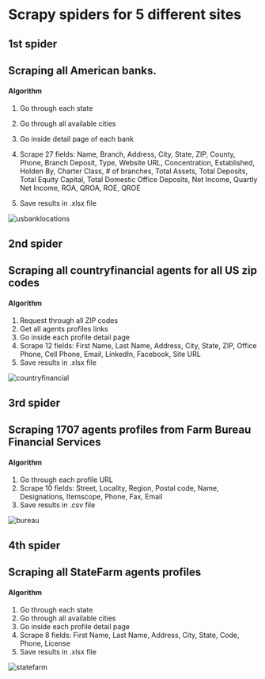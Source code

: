 # Scrapy spiders for 5 different sites

## 1st spider
## Scraping all American banks.  

#### Algorithm
1. Go through each state
2. Go through all available cities
3. Go inside detail page of each bank
4. Scrape 27 fields: Name,	Branch,	Address,	City,	State,	ZIP,	County,	Phone,	Branch Deposit,	Type,	Website	URL,	Concentration,	Established,	Holden By,	Charter Class,	# of branches,	Total Assets,	Total Deposits,	Total Equity Capital,	Total Domestic Office Deposits,	Net Income,	Quartly Net Income,	ROA,	QROA,	ROE,	QROE

5. Save results in .xlsx file

![usbanklocations](https://i.imgur.com/QUGenTV.png)

## 2nd spider
## Scraping all countryfinancial agents for all US zip codes

#### Algorithm
1. Request through all ZIP codes
2. Get all agents profiles links
3. Go inside each profile detail page
4. Scrape 12 fields: First Name, Last Name,	Address,	City,	State,	ZIP,	Office Phone,	Cell Phone,	Email,	LinkedIn,	Facebook,	Site URL
5. Save results in .xlsx file

![countryfinancial](https://i.imgur.com/5tgHs4i.png)

## 3rd spider
## Scraping 1707 agents profiles from Farm Bureau Financial Services  

#### Algorithm
1. Go through each profile URL
2. Scrape 10 fields: Street,	Locality,	Region,	Postal code,	Name,	Designations,	Itemscope,	Phone,	Fax,	Email
5. Save results in .csv file

![bureau](https://i.imgur.com/uqqVw9R.png)

## 4th spider
## Scraping all StateFarm agents profiles  

#### Algorithm
1. Go through each state
2. Go through all available cities
3. Go inside each profile detail page
4. Scrape 8 fields: First Name,	Last Name, Address,	City,	State, Code,	Phone, License
5. Save results in .xlsx file

![statefarm](https://i.imgur.com/iaNpgp1.png)
